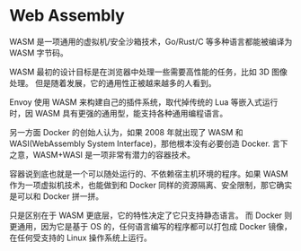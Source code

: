 # Web Assembly

WASM 是一项通用的虚拟机/安全沙箱技术，Go/Rust/C 等多种语言都能被编译为 WASM 字节码。

WASM 最初的设计目标是在浏览器中处理一些需要高性能的任务，比如 3D 图像处理。
但是随着发展，它的通用性正被越来越多的人看到。

Envoy 使用 WASM 来构建自己的插件系统，取代掉传统的 Lua 等嵌入式运行时，因 WASM 具有更强的通用型，能支持各种通用编程语言。

另一方面 Docker 的创始人认为，如果 2008 年就出现了 WASM 和 WASI(WebAssembly System Interface)，那他根本没有必要创造 Docker.
言下之意，WASM+WASI 是一项非常有潜力的容器技术。

容器说到底也就是一个可以随处运行的、不依赖宿主机环境的程序。如果 WASM 作为一项虚拟机技术，也能做到和 Docker 同样的资源隔离、安全限制，那它确实是可以和 Docker 拼一拼。

只是区别在于 WASM 更底层，它的特性决定了它只支持静态语言。
而 Docker 则更通用，因为它是基于 OS 的，任何语言编写的程序都可以打包成 Docker 镜像，在任何受支持的 Linux 操作系统上运行。
